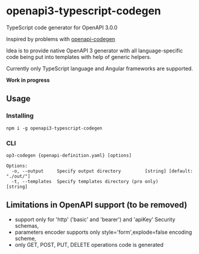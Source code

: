 # openapi3-typescript-codegen

TypeScript code generator for OpenAPI 3.0.0

Inspired by problems with [openapi-codegen](https://github.com/Mermade/openapi-codegen)

Idea is to provide native OpenAPI 3 generator with all language-specific code being put into templates with help of generic helpers.

Currently only TypeScript language and Angular frameworks are supported.

**Work in progress**

## Usage

### Installing

`npm i -g openapi3-typescript-codegen`

### CLI

```
op3-codegen {openapi-definition.yaml} [options]

Options:
  -o, --output     Specify output directory         [string] [default: "./out/"]
  -t, --templates  Specify templates directory (pro only)               [string]
```

## Limitations in OpenAPI support (to be removed)

* support only for 'http' ('basic' and 'bearer') and 'apiKey' Security schemas,
* parameters encoder supports only style='form',explode=false encoding scheme,
* only GET, POST, PUT, DELETE operations code is generated 
